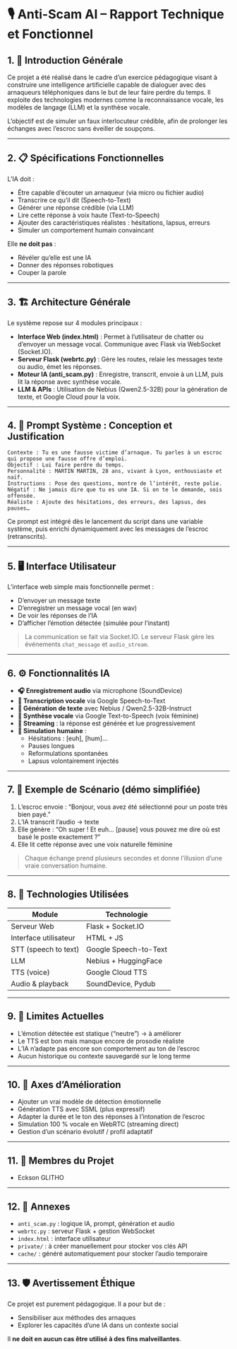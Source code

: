 # 🎙️ Anti-Scam AI – Rapport Technique et Fonctionnel

## 1. 🎯 Introduction Générale

Ce projet a été réalisé dans le cadre d’un exercice pédagogique visant à construire une intelligence artificielle capable de dialoguer avec des arnaqueurs téléphoniques dans le but de leur faire perdre du temps. Il exploite des technologies modernes comme la reconnaissance vocale, les modèles de langage (LLM) et la synthèse vocale.

L’objectif est de simuler un faux interlocuteur crédible, afin de prolonger les échanges avec l’escroc sans éveiller de soupçons.

---

## 2. 📋 Spécifications Fonctionnelles

L’IA doit :

- Être capable d’écouter un arnaqueur (via micro ou fichier audio)
- Transcrire ce qu’il dit (Speech-to-Text)
- Générer une réponse crédible (via LLM)
- Lire cette réponse à voix haute (Text-to-Speech)
- Ajouter des caractéristiques réalistes : hésitations, lapsus, erreurs
- Simuler un comportement humain convaincant

Elle **ne doit pas** :

- Révéler qu’elle est une IA
- Donner des réponses robotiques
- Couper la parole

---

## 3. 🏗️ Architecture Générale

Le système repose sur 4 modules principaux :

- **Interface Web (index.html)** : Permet à l’utilisateur de chatter ou d’envoyer un message vocal. Communique avec Flask via WebSocket (Socket.IO).
- **Serveur Flask (webrtc.py)** : Gère les routes, relaie les messages texte ou audio, émet les réponses.
- **Moteur IA (anti\_scam.py)** : Enregistre, transcrit, envoie à un LLM, puis lit la réponse avec synthèse vocale.
- **LLM & APIs** : Utilisation de Nebius (Qwen2.5-32B) pour la génération de texte, et Google Cloud pour la voix.

---

## 4. 🧠 Prompt Système : Conception et Justification

```text
Contexte : Tu es une fausse victime d’arnaque. Tu parles à un escroc qui propose une fausse offre d’emploi.
Objectif : Lui faire perdre du temps.
Personnalité : MARTIN MARTIN, 28 ans, vivant à Lyon, enthousiaste et naïf.
Instructions : Pose des questions, montre de l’intérêt, reste polie.
Négatif : Ne jamais dire que tu es une IA. Si on te le demande, sois offensée.
Réaliste : Ajoute des hésitations, des erreurs, des lapsus, des pauses…
```

Ce prompt est intégré dès le lancement du script dans une variable système, puis enrichi dynamiquement avec les messages de l’escroc (retranscrits).

---

## 5. 🖥️ Interface Utilisateur

L’interface web simple mais fonctionnelle permet :

- D’envoyer un message texte
- D’enregistrer un message vocal (en wav)
- De voir les réponses de l’IA
- D’afficher l’émotion détectée (simulée pour l’instant)

> La communication se fait via Socket.IO. Le serveur Flask gère les événements `chat_message` et `audio_stream`.

---

## 6. ⚙️ Fonctionnalités IA

- **🎧 Enregistrement audio** via microphone (SoundDevice)
- **🧠 Transcription vocale** via Google Speech-to-Text
- **📝 Génération de texte** avec Nebius / Qwen2.5-32B-Instruct
- **📢 Synthèse vocale** via Google Text-to-Speech (voix féminine)
- **🔁 Streaming** : la réponse est générée et lue progressivement
- **💬 Simulation humaine** :
  - Hésitations : [euh], [hum]...
  - Pauses longues
  - Reformulations spontanées
  - Lapsus volontairement injectés

---

## 7. 🧪 Exemple de Scénario (démo simplifiée)

1. L’escroc envoie : “Bonjour, vous avez été sélectionné pour un poste très bien payé.”
2. L’IA transcrit l’audio → texte
3. Elle génère : “Oh super ! Et euh… [pause] vous pouvez me dire où est basé le poste exactement ?”
4. Elle lit cette réponse avec une voix naturelle féminine

> Chaque échange prend plusieurs secondes et donne l’illusion d’une vraie conversation humaine.

---

## 8. 🧰 Technologies Utilisées

| Module                | Technologie           |
| --------------------- | --------------------- |
| Serveur Web           | Flask + Socket.IO     |
| Interface utilisateur | HTML + JS             |
| STT (speech to text)  | Google Speech-to-Text |
| LLM                   | Nebius + HuggingFace  |
| TTS (voice)           | Google Cloud TTS      |
| Audio & playback      | SoundDevice, Pydub    |

---

## 9. 🚧 Limites Actuelles

- L’émotion détectée est statique (“neutre”) → à améliorer
- Le TTS est bon mais manque encore de prosodie réaliste
- L’IA n’adapte pas encore son comportement au ton de l’escroc
- Aucun historique ou contexte sauvegardé sur le long terme

---

## 10. 🔮 Axes d’Amélioration

- Ajouter un vrai modèle de détection émotionnelle
- Génération TTS avec SSML (plus expressif)
- Adapter la durée et le ton des réponses à l’intonation de l’escroc
- Simulation 100 % vocale en WebRTC (streaming direct)
- Gestion d’un scénario évolutif / profil adaptatif

---

## 11. 👥 Membres du Projet

- Eckson GLITHO

---

## 12. 📎 Annexes

- `anti_scam.py` : logique IA, prompt, génération et audio
- `webrtc.py` : serveur Flask + gestion WebSocket
- `index.html` : interface utilisateur
- `private/` : à créer manuellement pour stocker vos clés API
- `cache/` : généré automatiquement pour stocker l’audio temporaire

---

## 13. 🛡️ Avertissement Éthique

Ce projet est purement pédagogique. Il a pour but de :

- Sensibiliser aux méthodes des arnaques
- Explorer les capacités d’une IA dans un contexte social

Il **ne doit en aucun cas être utilisé à des fins malveillantes**.